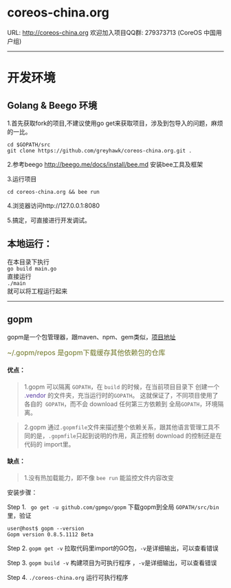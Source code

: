 coreos-china.org
================

URL: http://coreos-china.org
欢迎加入项目QQ群: 279373713 (CoreOS 中国用户组)

---

# 开发环境
## Golang & Beego 环境

1.首先获取fork的项目,不建议使用go get来获取项目，涉及到包导入的问题，麻烦的一比。
    
    cd $GOPATH/src
    git clone https://github.com/greyhawk/coreos-china.org.git .

2.参考beego http://beego.me/docs/install/bee.md 安装bee工具及框架

3.运行项目

    cd coreos-china.org && bee run

4.浏览器访问http://127.0.0.1:8080

5.搞定，可直接进行开发调试。

## 本地运行：

在本目录下执行  
`go build main.go`  
直接运行  
`./main`  
就可以将工程运行起来

---

## gopm

gopm是一个包管理器，跟maven、npm、gem类似，<a href="https://github.com/GPMGo/gopm" target="_blank">项目地址</a>

<font size="3" color="#6e7525"> ~/.gopm/repos  是gopm下载缓存其他依赖包的仓库</font>

#### 优点：

>1.gopm 可以隔离 ```GOPATH```，在 ```build``` 的时候，在当前项目目录下 创建一个 <font color="#5539a2"> .vendor </font> 的文件夹，充当运行时的```GOPATH```。
>这就保证了，不同项目使用了各自的``` GOPATH```，而不会 download 任何第三方依赖到 全局``` GOPATH ```，环境隔离。

>2.gopm 通过```.gopmfile```文件来描述整个依赖关系，跟其他语言管理工具不同的是，```.gopmfile```只起到说明的作用，真正控制 download 的控制还是在代码的 import里。

####  缺点：

>1.没有热加载能力，即不像 ``` bee run ``` 能监控文件内容改变



安装步骤：

Step 1. ``` go get -u github.com/gpmgo/gopm``` 下载gopm到全局 ```GOPATH/src/bin```里，验证

```
user@host$ gopm --version
Gopm version 0.8.5.1112 Beta
```

Step 2. ``` gopm get -v ``` 拉取代码里import的GO包，```-v```是详细输出，可以查看错误

Step 3. ``` gopm build -v ``` 构建项目为可执行程序 ，```-v```是详细输出，可以查看错误

Step 4. ``` ./coreos-china.org ``` 运行可执行程序


